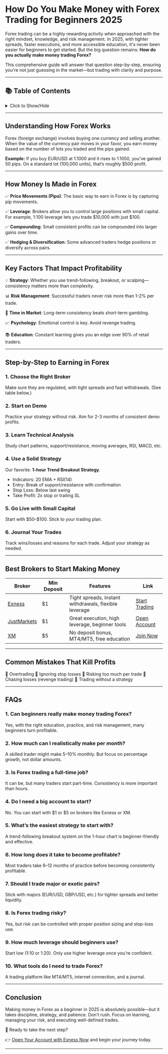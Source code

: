 # How Do You Make Money with Forex Trading for Beginners 2025

Forex trading can be a highly rewarding activity when approached with the right mindset, knowledge, and risk management. In 2025, with tighter spreads, faster executions, and more accessible education, it's never been easier for beginners to get started. But the big question remains: **How do you actually make money trading Forex?**

This comprehensive guide will answer that question step-by-step, ensuring you're not just guessing in the market—but trading with clarity and purpose.

---

## 📚 Table of Contents

<details>
<summary>Click to Show/Hide</summary>

1. [Understanding How Forex Works](#understanding-how-forex-works)
2. [How Money Is Made in Forex](#how-money-is-made-in-forex)
3. [Key Factors That Impact Profitability](#key-factors-that-impact-profitability)
4. [Step-by-Step to Earning in Forex](#step-by-step-to-earning-in-forex)
5. [Common Mistakes That Kill Profits](#common-mistakes-that-kill-profits)
6. [Best Brokers to Start Making Money](#best-brokers-to-start-making-money)
7. [FAQs](#faqs)
8. [Conclusion](#conclusion)

</details>

---

## Understanding How Forex Works

Forex (foreign exchange) involves buying one currency and selling another. When the value of the currency pair moves in your favor, you earn money based on the number of lots you traded and the pips gained.

**Example:** If you buy EUR/USD at 1.1000 and it rises to 1.1050, you've gained 50 pips. On a standard lot (100,000 units), that’s roughly \$500 profit.

---

## How Money Is Made in Forex

✅ **Price Movements (Pips)**: The basic way to earn in Forex is by capturing pip movements.

✅ **Leverage**: Brokers allow you to control large positions with small capital. For example, 1:100 leverage lets you trade \$10,000 with just \$100.

✅ **Compounding**: Small consistent profits can be compounded into larger gains over time.

✅ **Hedging & Diversification**: Some advanced traders hedge positions or diversify across pairs.

---

## Key Factors That Impact Profitability

💡 **Strategy**: Whether you use trend-following, breakout, or scalping—consistency matters more than complexity.

📊 **Risk Management**: Successful traders never risk more than 1-2% per trade.

📅 **Time in Market**: Long-term consistency beats short-term gambling.

📈 **Psychology**: Emotional control is key. Avoid revenge trading.

📚 **Education**: Constant learning gives you an edge over 90% of retail traders.

---

## Step-by-Step to Earning in Forex

### 1. **Choose the Right Broker**

Make sure they are regulated, with tight spreads and fast withdrawals. (See table below.)

### 2. **Start on Demo**

Practice your strategy without risk. Aim for 2-3 months of consistent demo profits.

### 3. **Learn Technical Analysis**

Study chart patterns, support/resistance, moving averages, RSI, MACD, etc.

### 4. **Use a Solid Strategy**

Our favorite: **1-hour Trend Breakout Strategy**.

* Indicators: 20 EMA + RSI(14)
* Entry: Break of support/resistance with confirmation
* Stop Loss: Below last swing
* Take Profit: 2x stop or trailing SL

### 5. **Go Live with Small Capital**

Start with \$50–\$100. Stick to your trading plan.

### 6. **Journal Your Trades**

Track wins/losses and reasons for each trade. Adjust your strategy as needed.

---

## Best Brokers to Start Making Money

| Broker                                                     | Min Deposit | Features                                              | Link                                                             |
| ---------------------------------------------------------- | ----------- | ----------------------------------------------------- | ---------------------------------------------------------------- |
| [Exness](https://one.exnesstrack.org/a/english23)          | \$1         | Tight spreads, instant withdrawals, flexible leverage | [Start Trading](https://one.exnesstrack.org/a/english23)         |
| [JustMarkets](https://one.justmarkets.link/a/79iqw0j6nj)   | \$1         | Great execution, high leverage, beginner tools        | [Open Account](https://one.justmarkets.link/a/79iqw0j6nj)        |
| [XM](https://clicks.pipaffiliates.com/c?c=589901&l=en&p=0) | \$5         | No deposit bonus, MT4/MT5, free education             | [Join Now](https://clicks.pipaffiliates.com/c?c=589901&l=en&p=0) |

---

## Common Mistakes That Kill Profits

🚫 Overtrading
🚫 Ignoring stop losses
🚫 Risking too much per trade
🚫 Chasing losses (revenge trading)
🚫 Trading without a strategy

---

## FAQs

### 1. Can beginners really make money trading Forex?

Yes, with the right education, practice, and risk management, many beginners turn profitable.

### 2. How much can I realistically make per month?

A skilled trader might make 5–10% monthly. But focus on percentage growth, not dollar amounts.

### 3. Is Forex trading a full-time job?

It can be, but many traders start part-time. Consistency is more important than hours.

### 4. Do I need a big account to start?

No. You can start with \$1 or \$5 on brokers like Exness or XM.

### 5. What’s the easiest strategy to start with?

A trend-following breakout system on the 1-hour chart is beginner-friendly and effective.

### 6. How long does it take to become profitable?

Most traders take 6–12 months of practice before becoming consistently profitable.

### 7. Should I trade major or exotic pairs?

Stick with majors (EUR/USD, GBP/USD, etc.) for tighter spreads and better liquidity.

### 8. Is Forex trading risky?

Yes, but risk can be controlled with proper position sizing and stop-loss use.

### 9. How much leverage should beginners use?

Start low (1:10 or 1:20). Only use higher leverage once you're confident.

### 10. What tools do I need to trade Forex?

A trading platform like MT4/MT5, internet connection, and a journal.

---

## Conclusion

Making money in Forex as a beginner in 2025 is absolutely possible—but it takes discipline, strategy, and patience. Don't rush. Focus on learning, managing your risk, and executing well-defined trades.

🎯 Ready to take the next step?

👉 [Open Your Account with Exness Now](https://one.exnesstrack.org/a/english23) and begin your journey today.

---
